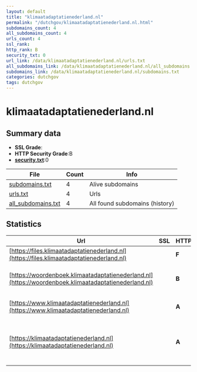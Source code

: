 ```yaml
---
layout: default
title: "klimaatadaptatienederland.nl"
permalink: "/dutchgov/klimaatadaptatienederland.nl.html"
subdomains_count: 4
all_subdomains_count: 4
urls_count: 4
ssl_rank: 
http_rank: B
security_txt: 0
url_link: /data/klimaatadaptatienederland.nl/urls.txt
all_subdomains_link: /data/klimaatadaptatienederland.nl/all_subdomains.txt
subdomains_link: /data/klimaatadaptatienederland.nl/subdomains.txt
categories: dutchgov
tags: dutchgov
---
```



# klimaatadaptatienederland.nl
## Summary data


 - **SSL Grade**:
 - **HTTP Security Grade**:B
 - **[security.txt](https://www.digitaleoverheid.nl/nieuws/standaard-security-txt-nu-verplicht-voor-overheid/)**:0


| File       | Count | Info |
|------------|-------|------|
|[subdomains.txt](/DutchGovScope/data/klimaatadaptatienederland.nl/subdomains.txt)|4|Alive subdomains|
|[urls.txt](/DutchGovScope/data/klimaatadaptatienederland.nl/urls.txt)|4|Urls|
|[all_subdomains.txt](/DutchGovScope/data/klimaatadaptatienederland.nl/all_subdomains.txt)|4|All found subdomains (history)|


## Statistics


| Url | SSL | HTTP | Server | Cookie | HSTS | CORS | CTO | CSP | XFO | XXP | RP |FP| Tech |Title |
|--------|-------|-------|------|------|------|------|------|------|------|------|------|------|------|------|
|[https://files.klimaatadaptatienederland.nl](https://files.klimaatadaptatienederland.nl)| | **F**|-| | | | | | | | :white_check_mark: | |||
|[https://woordenboek.klimaatadaptatienederland.nl](https://woordenboek.klimaatadaptatienederland.nl)| | **B**|Apache| |:white_check_mark: | | | | :white_check_mark: | | :white_check_mark: | |Apache HTTP Server HSTS||
|[https://www.klimaatadaptatienederland.nl](https://www.klimaatadaptatienederland.nl)| | **A**|-| |:white_check_mark: | | | :white_check_mark:| :white_check_mark: | :white_check_mark: | :white_check_mark: | |HSTS Microsoft ASP.NET:-|Object moved|
|[https://klimaatadaptatienederland.nl](https://klimaatadaptatienederland.nl)| | **A**|-| |:white_check_mark: | | | :white_check_mark:| :white_check_mark: | :white_check_mark: | :white_check_mark: | |Google Tag Manager HSTS Microsoft ASP.NET:-|Home - Klimaatad...|

